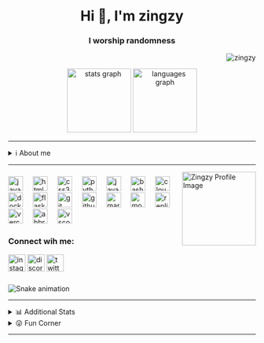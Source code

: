 <h1 align="center">Hi 👋, I'm zingzy</h1>
<h3 align="center">I worship randomness</h3>

<p align="right"> <img src="https://komarev.com/ghpvc/?username=zingzy&label=Profile%20views&color=0e75b6&style=flat" alt="zingzy" /> </p>


<div align="center">
  <img src="https://github-readme-stats.vercel.app/api?username=zingzy&show_icons=true&disable_animations=false&theme=dark&hide_border=false" height="130" alt="stats graph"  />
  <img src="https://github-readme-stats.vercel.app/api/top-langs?username=zingzy&locale=en&hide_title=false&layout=compact&card_width=320&langs_count=5&theme=dark&hide_border=false" height="130" alt="languages graph"  />
</div>

---

<details>
<summary> ℹ️ About me</summary>

- 🔭 I’m currently working on [spoo.me](https://github.com/spoo-me)

- 👯 I’m looking to collaborate on [spoo.me URL shortener](https://github.com/spoo-me/url-shortener)

- 🌱 I’m currently learning **Docker, FastAPI**

- 👨‍💻 All of my projects are available at [Github](https://github.com/Zingzy?tab=repositories)

- 📫 How to reach me <admin@spoo.me>

</details>

---

<img align="right" height="150" src="https://avatars.githubusercontent.com/u/90309290?v=5" alt="Zingzy Profile Image" />

###

<div align="left">
  <img src="https://cdn.jsdelivr.net/gh/devicons/devicon/icons/javascript/javascript-original.svg" height="30" alt="javascript logo"  />
  <img width="12" />
  <img src="https://cdn.simpleicons.org/html5/E34F26" height="30" alt="html5 logo"  />
  <img width="12" />
  <img src="https://cdn.simpleicons.org/css3/1572B6" height="30" alt="css3 logo"  />
  <img width="12" />
  <img src="https://cdn.simpleicons.org/python/3776AB" height="30" alt="python logo"  />
  <img width="12" />
  <img src="https://cdn.jsdelivr.net/gh/devicons/devicon/icons/java/java-original.svg" height="30" alt="java logo"  />
  <img width="12" />
  <img src="https://skillicons.dev/icons?i=bash" height="30" alt="bash logo"  />
  <img width="12" />
  <img src="https://cdn.simpleicons.org/cloudflare/F38020" height="30" alt="cloudflare logo"  />
  <img width="12" />
  <img src="https://cdn.simpleicons.org/docker/2496ED" height="30" alt="docker logo"  />
  <img width="12" />
  <img src="https://skillicons.dev/icons?i=flask" height="30" alt="flask logo"  />
  <img width="12" />
  <img src="https://cdn.simpleicons.org/git/F05032" height="30" alt="git logo"  />
  <img width="12" />
  <img src="https://cdn.simpleicons.org/githubactions/2088FF" height="30" alt="githubactions logo"  />
  <img width="12" />
  <img src="https://skillicons.dev/icons?i=md" height="30" alt="markdown logo"  />
  <img width="12" />
  <img src="https://cdn.simpleicons.org/mongodb/47A248" height="30" alt="mongodb logo"  />
  <img width="12" />
  <img src="https://cdn.simpleicons.org/replit/F26207" height="30" alt="replit logo"  />
  <img width="12" />
  <img src="https://skillicons.dev/icons?i=vercel" height="30" alt="vercel logo"  />
  <img width="12" />
  <img src="https://skillicons.dev/icons?i=bots" height="30" alt="abbrobotstudio logo"  />
  <img width="12" />
  <img src="https://skillicons.dev/icons?i=vscode" height="30" alt="vscode logo"  />
  <img width="12" />
</div>

### Connect wih me:

<div align="left">
  <img src="https://img.shields.io/static/v1?message=Instagram&logo=instagram&label=&color=E4405F&logoColor=white&labelColor=&style=for-the-badge" height="35" alt="instagram logo"  />
  <img src="https://img.shields.io/static/v1?message=Discord&logo=discord&label=&color=7289DA&logoColor=white&labelColor=&style=for-the-badge" height="35" alt="discord logo"  />
  <img src="https://img.shields.io/static/v1?message=Twitter&logo=twitter&label=&color=1DA1F2&logoColor=white&labelColor=&style=for-the-badge" height="35" alt="twitter logo"  />
</div>

###

<img src="https://raw.githubusercontent.com/zingzy/zingzy/output/snake.svg" alt="Snake animation" />

---

<details>
<summary>📊 Additional Stats</summary>

<br clear="both">

<h2 align="center">🏆 Github Trophies</h2>

<p align="left"> <a href="https://github.com/ryo-ma/github-profile-trophy"><img src="https://github-profile-trophy.vercel.app/?username=zingzy&theme=radical&no-frame=false&no-bg=true&margin-w=5" alt="zingzy" /></a> </p>

<h2 align="center">📈 Contributions Graph</h2>

<img src="https://github-readme-activity-graph.vercel.app/graph/?username=zingzy&theme=high-contrast&hide_border=true&area_color=565167&area=true" style="border-radius: 10px">

---

</details>


<details>

<summary>😜 Fun Corner</summary>

###

<div align="center">

<table>
  <tr>
    <td align="center">😂 Random Dev Meme</td>
    <td align="center">✍️ Random Dev Quote</td>
  </tr>

  <tr>
    <td><img src='https://randommeme-five.vercel.app/' style="max-height: 300px; max-width: 300px;"/></td>
    <td><img src="https://quotes-github-readme.vercel.app/api?type=vertical&theme=dark" style="height: 300px;"></td>
  </tr>
</table>
</div>

</details>

---